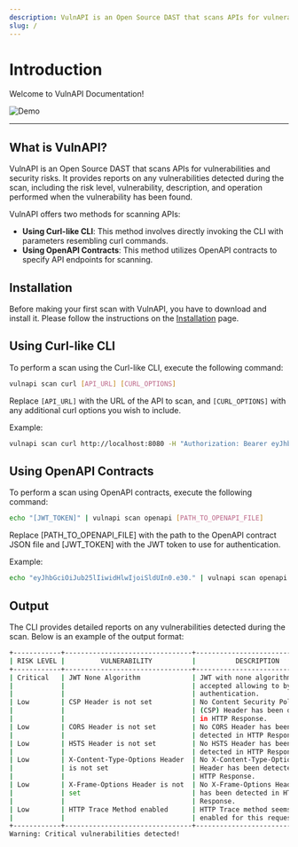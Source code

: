 ```yaml
---
description: VulnAPI is an Open Source DAST that scans APIs for vulnerabilities and security risks.
slug: /
---
```


# Introduction

Welcome to VulnAPI Documentation!

![Demo](/demo.gif)

---

## What is VulnAPI?

VulnAPI is an Open Source DAST that scans APIs for vulnerabilities and security risks. It provides reports on any vulnerabilities detected during the scan, including the risk level, vulnerability, description, and operation performed when the vulnerability has been found.

VulnAPI offers two methods for scanning APIs:
* **Using Curl-like CLI**: This method involves directly invoking the CLI with parameters resembling curl commands.
* **Using OpenAPI Contracts**: This method utilizes OpenAPI contracts to specify API endpoints for scanning.

## Installation

Before making your first scan with VulnAPI, you have to download and install it. Please follow the instructions on the [Installation](./getting-started/installation.md) page.

## Using Curl-like CLI

To perform a scan using the Curl-like CLI, execute the following command:

```bash
vulnapi scan curl [API_URL] [CURL_OPTIONS]
```

Replace `[API_URL]` with the URL of the API to scan, and `[CURL_OPTIONS]` with any additional curl options you wish to include.

Example:

```bash
vulnapi scan curl http://localhost:8080 -H "Authorization: Bearer eyJhbGciOiJub25lIiwidHlwIjoiSldUIn0.eyJzdWIiOiIxMjM0NTY3ODkwIiwiaWF0IjoxNTE2MjM5MDIyfQ."
```

## Using OpenAPI Contracts

To perform a scan using OpenAPI contracts, execute the following command:

```bash
echo "[JWT_TOKEN]" | vulnapi scan openapi [PATH_TO_OPENAPI_FILE]
```

Replace [PATH_TO_OPENAPI_FILE] with the path to the OpenAPI contract JSON file and [JWT_TOKEN] with the JWT token to use for authentication.

Example:

```bash
echo "eyJhbGciOiJub25lIiwidHlwIjoiSldUIn0.e30." | vulnapi scan openapi ./test/stub/simple_http_bearer_jwt.openapi.json
```

## Output

The CLI provides detailed reports on any vulnerabilities detected during the scan. Below is an example of the output format:

```bash
+------------+--------------------------------+--------------------------------+----------------------------+
| RISK LEVEL |         VULNERABILITY          |          DESCRIPTION           |         OPERATION          |
+------------+--------------------------------+--------------------------------+----------------------------+
| Critical   | JWT None Algorithm             | JWT with none algorithm is     | GET http://localhost:8080/ |
|            |                                | accepted allowing to bypass    |                            |
|            |                                | authentication.                |                            |
| Low        | CSP Header is not set          | No Content Security Policy     | GET http://localhost:8080/ |
|            |                                | (CSP) Header has been detected |                            |
|            |                                | in HTTP Response.              |                            |
| Low        | CORS Header is not set         | No CORS Header has been        | GET http://localhost:8080/ |
|            |                                | detected in HTTP Response.     |                            |
| Low        | HSTS Header is not set         | No HSTS Header has been        | GET http://localhost:8080/ |
|            |                                | detected in HTTP Response.     |                            |
| Low        | X-Content-Type-Options Header  | No X-Content-Type-Options      | GET http://localhost:8080/ |
|            | is not set                     | Header has been detected in    |                            |
|            |                                | HTTP Response.                 |                            |
| Low        | X-Frame-Options Header is not  | No X-Frame-Options Header      | GET http://localhost:8080/ |
|            | set                            | has been detected in HTTP      |                            |
|            |                                | Response.                      |                            |
| Low        | HTTP Trace Method enabled      | HTTP Trace method seems        | GET http://localhost:8080/ |
|            |                                | enabled for this request.      |                            |
+------------+--------------------------------+--------------------------------+----------------------------+
Warning: Critical vulnerabilities detected!
```
